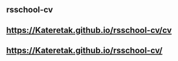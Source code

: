 rsschool-cv
--------------------------

https://Kateretak.github.io/rsschool-cv/cv
--------------------------

https://Kateretak.github.io/rsschool-cv/
--------------------------